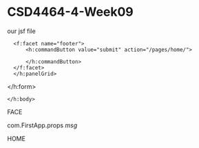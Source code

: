 # CSD4464-4-Week09
our jsf file 


<?xml version='1.0' encoding='UTF-8' ?>
<!DOCTYPE html PUBLIC "-//W3C//DTD XHTML 1.0 Transitional//EN" "http://www.w3.org/TR/xhtml1/DTD/xhtml1-transitional.dtd">
<html xmlns="http://www.w3.org/1999/xhtml"
      xmlns:h="http://java.sun.com/jsf/html"
      xmlns:f="http://java.sun.com/jsf/core"
      xmlns:ui="http://java.sun.com/jsf/facelets">
    <h:head>
        <title>Facelet Title</title>
    </h:head>
    <h:body>
  <h:form>
      <h:panelGrid columns="3">
      <h:outputLabel value="username" for="usrename"/>
      <h:inputText id="username" required="true" requiredMessage="#{msg['username.validation']}"/>
      <h:message for="username"/>
      
      <f:facet name="footer">
          <h:commandButton value="submit" action="/pages/home/">
              
          </h:commandButton>
      </f:facet>
      </h:panelGrid>
   </h:form>   
   
    </h:body>
</html>




FACE
<?xml version='1.0' encoding='UTF-8'?>
<faces-config version="2.2"
              xmlns="http://xmlns.jcp.org/xml/ns/javaee"
              xmlns:xsi="http://www.w3.org/2001/XMLSchema-instance"
              xsi:schemaLocation="http://xmlns.jcp.org/xml/ns/javaee http://xmlns.jcp.org/xml/ns/javaee/web-facesconfig_2_2.xsd">
    <application>
        <resource-bundle>
            <base-name>com.FirstApp.props</base-name>
            <var>msg </var>
        </resource-bundle>
    </application>
</faces-config>


HOME
<?xml version='1.0' encoding='UTF-8' ?>
<!DOCTYPE html PUBLIC "-//W3C//DTD XHTML 1.0 Transitional//EN" "http://www.w3.org/TR/xhtml1/DTD/xhtml1-transitional.dtd">
<html xmlns="http://www.w3.org/1999/xhtml"
      xmlns:h="http://xmlns.jcp.org/jsf/html">
    <h:head>
        <title>Home page</title>
    </h:head>
    <h:body>
        <h:outputFormat
    </h:body>
</html>

